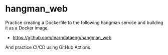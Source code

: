 # hangman_web

Practice creating a Dockerfile to the following hangman service and building it as a Docker image.

- https://github.com/learndataeng/hangman_web

And practice CI/CD using GitHub Actions.
